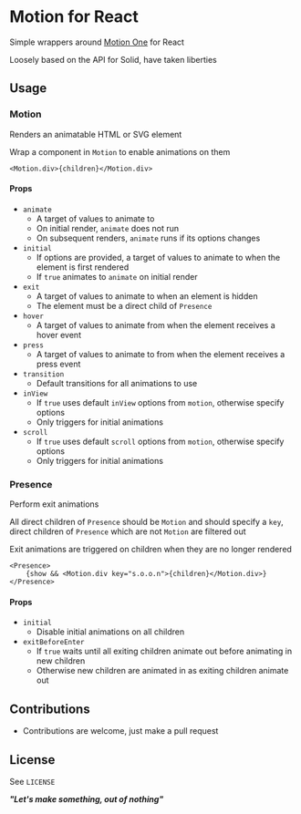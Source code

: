 # Motion for React

Simple wrappers around [Motion One](https://motion.dev) for React

Loosely based on the API for Solid, have taken liberties

## Usage

### Motion

Renders an animatable HTML or SVG element

Wrap a component in `Motion` to enable animations on them

```JSX
<Motion.div>{children}</Motion.div>
```

#### Props

- `animate`
  - A target of values to animate to
  - On initial render, `animate` does not run
  - On subsequent renders, `animate` runs if its options changes
- `initial`
  - If options are provided, a target of values to animate to when the element is first rendered
  - If `true` animates to `animate` on initial render
- `exit`
  - A target of values to animate to when an element is hidden
  - The element must be a direct child of `Presence`
- `hover`
  - A target of values to animate from when the element receives a hover event
- `press`
  - A target of values to animate to from when the element receives a press event
- `transition`
  - Default transitions for all animations to use
- `inView`
  - If `true` uses default `inView` options from `motion`, otherwise specify options
  - Only triggers for initial animations
- `scroll`
  - If `true` uses default `scroll` options from `motion`, otherwise specify options
  - Only triggers for initial animations

### Presence

Perform exit animations

All direct children of `Presence` should be `Motion` and should specify a `key`, direct children of `Presence` which are not `Motion` are filtered out

Exit animations are triggered on children when they are no longer rendered

```JSX
<Presence>
    {show && <Motion.div key="s.o.o.n">{children}</Motion.div>}
</Presence>
```

#### Props

- `initial`
  - Disable initial animations on all children
- `exitBeforeEnter`
  - If `true` waits until all exiting children animate out before animating in new children
  - Otherwise new children are animated in as exiting children animate out

## Contributions

- Contributions are welcome, just make a pull request

## License

See `LICENSE`

**_"Let's make something, out of nothing"_**
